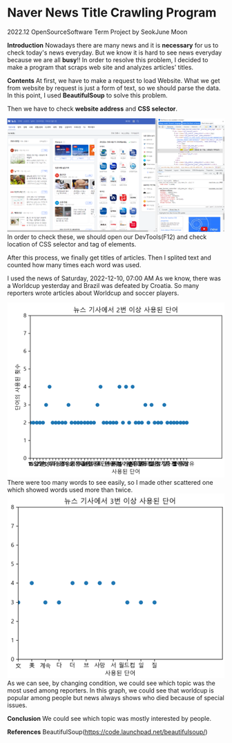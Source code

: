 # Naver News Title Crawling Program

2022.12 OpenSourceSoftware Term Project by SeokJune Moon

**Introduction**
Nowadays there are many news and it is **necessary** for us to check today's news everyday.
But we know it is hard to see news everyday because we are all **busy**!!
In order to resolve this problem, I decided to make a program that scraps web site and analyzes articles' titles.

**Contents**
At first, we have to make a request to load Website.
What we get from website by request is just a form of text, so we should parse the data. In this point, I used **BeautifulSoup** to solve this problem.

Then we have to check **website address** and **CSS selector**.

<img title="" src="./Images/Check_div_class.png" alt="" data-align="center">
In order to check these, we should open our DevTools(F12) and check location of CSS selector and tag of elements.

After this process, we finally get titles of articles.
Then I splited text and counted how many times each word was used.

I used the news of Saturday, 2022-12-10, 07:00 AM
As we know, there was a Worldcup yesterday and Brazil was defeated by Croatia.
So many reporters wrote articles about Worldcup and soccer players.

<img title="" src="./Images/Used_over_once.png" alt="" data-align="center">
There were too many words to see easily, so I made other scattered one which showed words used more than twice.

<img title="" src="./Images/Used_over_twice.png" alt="" data-align="center">
As we can see, by changing condition, we could see which topic was the most used among reporters.
In this graph, we could see that worldcup is popular among people but news always shows who died because of special issues.

**Conclusion**
We could see which topic was mostly interested by people.

**References**
BeautifulSoup(https://code.launchpad.net/beautifulsoup/)
